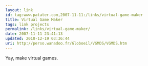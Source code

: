 ```yaml
---
layout: link
id: tag:www.patater.com,2007-11-11:/links/virtual-game-maker
title: Virtual Game Maker
tags: link projects
permalink: /links/virtual-game-maker/
date: 2007-11-11 23:41:13
updated: 2010-12-19 03:36:44
uri: http://perso.wanadoo.fr/Globoeil/VGMDS/VGMDS.htm
---
```

Yay, make virtual games.
